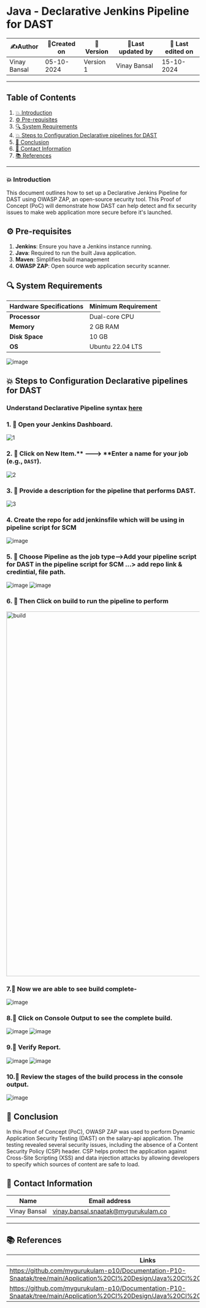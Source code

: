 # Java - Declarative Jenkins Pipeline for DAST


| ✍️Author      | 📅Created on  |📌 Version    | 📝Last updated by |📅 Last edited on |
|-------------|-------------|------------|-----------------|----------------|
| Vinay Bansal | 05-10-2024  | Version 1  | Vinay Bansal    | 15-10-2024   |

---
## Table of Contents
1. [💥 Introduction](#-introduction)
2. [⚙ Pre-requisites](#-pre-requisites)
3. [🔍 System Requirements](#-system-requirements)
4. [💥 Steps to Configuration Declarative pipelines for DAST](#-steps-to-configuration-declarative-pipelines-for-dast)
5. [📛 Conclusion](#-conclusion)
6. [📧 Contact Information](#-contact-information)
7. [📚 References](#-references)

---
### 💥 Introduction
This document outlines how to set up a Declarative Jenkins Pipeline for DAST using OWASP ZAP, an open-source security tool. This Proof of Concept (PoC) will demonstrate how DAST can help detect and fix security issues to make web application more secure before it's launched.


## ⚙ Pre-requisites
1. **Jenkins**: Ensure you have a Jenkins instance running.
2. **Java**: Required to run the built Java application.
3. **Maven**: Simplifies build management
4. **OWASP ZAP**:	Open source web application security scanner.

## 🔍 System Requirements
| Hardware Specifications | Minimum Requirement  |
|-------------------|---------------------------|
| **Processor**     | Dual-core CPU             | 
| **Memory**        | 2 GB RAM                  | 
| **Disk Space**    | 10 GB                      | 
| **OS**            |Ubuntu 22.04 LTS           |

![image](https://github.com/user-attachments/assets/84d198c2-e6af-44e5-afb1-53dfe43110dc)


## 💥 Steps to Configuration Declarative pipelines for DAST
### Understand Declarative Pipeline syntax [here](https://github.com/mygurukulam-p10/Documentation-P10-Snaatak/blob/main/CI%20Implementation/Java%20-%20Declarative%20Jenkins%20Pipeline/Code%20compilation/readme.md#understand-declarative-pipeline-syntax)

### 1. 🚀 Open your Jenkins Dashboard.
![1](https://github.com/user-attachments/assets/59bb5e6e-68e1-4d41-8147-cd7acceeb2d8)

### 2. 🚀 Click on **New Item**.** ---> **Enter a name for your job (e.g., `DAST`).
![2](https://github.com/user-attachments/assets/4ec96951-e3bb-4de2-a0ee-55350a9cb889)

### 3. 🚀 Provide a description for the pipeline that performs DAST.
![3](https://github.com/user-attachments/assets/de0685e5-2982-4653-8e94-c76dc8ca765a)

### 4. Create the repo for add jenkinsfile which will be using in pipeline script for SCM
![image](https://github.com/user-attachments/assets/dd399547-d9de-4877-b665-7bc62788000c)


### 5. 🚀 Choose Pipeline as the job type-->Add your pipeline script for DAST in the pipeline script for SCM ...> add repo link & credintial, file path.
![image](https://github.com/user-attachments/assets/821bbe42-63eb-4cbc-a8f1-cbddbce0e7bf)
![image](https://github.com/user-attachments/assets/6e38e445-1c1c-45fb-9288-4e085e04baac)




### 6. 🚀 Then Click on build to run the pipeline to perform
<img width="952" alt="build" src="https://github.com/user-attachments/assets/8e0b140e-3cb9-4b40-babd-75fb6963a653">

### 7.🚀 Now we are able to see build complete-
![image](https://github.com/user-attachments/assets/bedf8dfd-a2c1-419e-a6c4-94657f19d23a)


### 8.🚀 Click on Console Output to see the complete build.
![image](https://github.com/user-attachments/assets/eeafc50c-0c03-4586-8fa1-dab035a97d91)
![image](https://github.com/user-attachments/assets/a29ac895-a618-4549-9d6c-eb07b1777886)

### 9.🚀 Verify Report.
![image](https://github.com/user-attachments/assets/9b2a454d-b4cc-45ac-af77-1d1ea69e2a8a)
![image](https://github.com/user-attachments/assets/a4799f9c-1460-4e72-8830-81e1100c8509)



### 10.🚀 Review the stages of the build process in the console output.
![image](https://github.com/user-attachments/assets/5d678f5d-d0dd-4509-9ce4-275ff126b27d)


## 📛 Conclusion
In this Proof of Concept (PoC), OWASP ZAP was used to perform Dynamic Application Security Testing (DAST) on the salary-api application. The testing revealed several security issues, including the absence of a Content Security Policy (CSP) header. CSP helps protect the application against Cross-Site Scripting (XSS) and data injection attacks by allowing developers to specify which sources of content are safe to load.


##  📧 Contact Information
| Name | Email address|
|------|---------------------|
| Vinay Bansal | vinay.bansal.snaatak@mygurukulam.co |

---
## 📚 References
| Links | Descriptions|
|------|---------------------|
|https://github.com/mygurukulam-p10/Documentation-P10-Snaatak/tree/main/Application%20CI%20Design/Java%20CI%20checks/DAST/DAST%20DOC|(DOC): DAST|
|https://github.com/mygurukulam-p10/Documentation-P10-Snaatak/tree/main/Application%20CI%20Design/Java%20CI%20checks/DAST/DAST%20POC|(POC): DAST|

